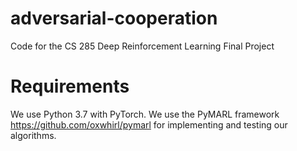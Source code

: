# adversarial-cooperation
Code for the CS 285 Deep Reinforcement Learning Final Project

# Requirements

We use Python 3.7 with PyTorch. We use the PyMARL framework https://github.com/oxwhirl/pymarl for implementing and testing our algorithms.

